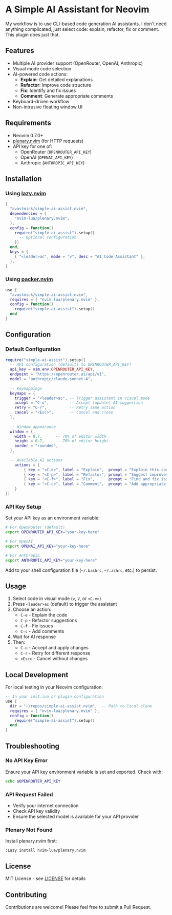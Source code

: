 # A Simple AI Assistant for Neovim

My workflow is to use CLI-based code generation AI assistants. I don't need anything complicated, just select code: explain, refactor, fix or comment. This plugin does just that.

## Features

- Multiple AI provider support (OpenRouter, OpenAI, Anthropic)
- Visual mode code selection
- AI-powered code actions:
  - **Explain**: Get detailed explanations
  - **Refactor**: Improve code structure
  - **Fix**: Identify and fix issues
  - **Comment**: Generate appropriate comments
- Keyboard-driven workflow
- Non-intrusive floating window UI

## Requirements

- Neovim 0.7.0+
- [plenary.nvim](https://github.com/nvim-lua/plenary.nvim) (for HTTP requests)
- API key for one of:
  - OpenRouter (`OPENROUTER_API_KEY`)
  - OpenAI (`OPENAI_API_KEY`)
  - Anthropic (`ANTHROPIC_API_KEY`)

## Installation

### Using [lazy.nvim](https://github.com/folke/lazy.nvim)

```lua
{
  "avastmick/simple-ai-assist.nvim",
  dependencies = {
    "nvim-lua/plenary.nvim",
  },
  config = function()
    require("simple-ai-assist").setup({
      -- Optional configuration
    })
  end,
  keys = {
    { "<leader>ac", mode = "v", desc = "AI Code Assistant" },
  },
}
```

### Using [packer.nvim](https://github.com/wbthomason/packer.nvim)

```lua
use {
  "avastmick/simple-ai-assist.nvim",
  requires = { "nvim-lua/plenary.nvim" },
  config = function()
    require("simple-ai-assist").setup()
  end
}
```

## Configuration

### Default Configuration

```lua
require("simple-ai-assist").setup({
  -- API configuration (defaults to OPENROUTER_API_KEY)
  api_key = vim.env.OPENROUTER_API_KEY,
  endpoint = "https://openrouter.ai/api/v1",
  model = "anthropic/claude-sonnet-4",
  
  -- Keymappings
  keymaps = {
    trigger = "<leader>ac", -- Trigger assistant in visual mode
    accept = "C-u",         -- Accept (update) AI suggestion
    retry = "C-r",          -- Retry same action
    cancel = "<Esc>",       -- Cancel and close
  },
  
  -- Window appearance
  window = {
    width = 0.7,      -- 70% of editor width
    height = 0.7,     -- 70% of editor height
    border = "rounded",
  },
  
  -- Available AI actions
    actions = {
        { key = "<C-e>", label = "Explain",  prompt = "Explain this code in detail:" },
        { key = "<C-p>", label = "Refactor", prompt = "Suggest improvements for this code:" },
        { key = "<C-f>", label = "Fix",      prompt = "Find and fix issues in this code:" },
        { key = "<C-c>", label = "Comment",  prompt = "Add appropriate comments to this code:" },
    }
})
```

### API Key Setup

Set your API key as an environment variable:

```bash
# For OpenRouter (default)
export OPENROUTER_API_KEY="your-key-here"

# For OpenAI
export OPENAI_API_KEY="your-key-here"

# For Anthropic
export ANTHROPIC_API_KEY="your-key-here"
```

Add to your shell configuration file (`~/.bashrc`, `~/.zshrc`, etc.) to persist.

## Usage

1. Select code in visual mode (`v`, `V`, or `<C-v>`)
2. Press `<leader>ac` (default) to trigger the assistant
3. Choose an action:
   - `C-e` - Explain the code
   - `C-p` - Refactor suggestions
   - `C-f` - Fix issues
   - `C-c` - Add comments
4. Wait for AI response
5. Then:
   - `C-u` - Accept and apply changes
   - `C-r` - Retry for different response
   - `<Esc>` - Cancel without changes

## Local Development

For local testing in your Neovim configuration:

```lua
-- In your init.lua or plugin configuration
use {
  dir = "~/repos/simple-ai-assist.nvim",  -- Path to local clone
  requires = { "nvim-lua/plenary.nvim" },
  config = function()
    require("simple-ai-assist").setup()
  end
}
```

## Troubleshooting

### No API Key Error
Ensure your API key environment variable is set and exported. Check with:
```bash
echo $OPENROUTER_API_KEY
```

### API Request Failed
- Verify your internet connection
- Check API key validity
- Ensure the selected model is available for your API provider

### Plenary Not Found
Install plenary.nvim first:
```vim
:Lazy install nvim-lua/plenary.nvim
```

## License

MIT License - see [LICENSE](LICENSE) for details

## Contributing

Contributions are welcome! Please feel free to submit a Pull Request.
